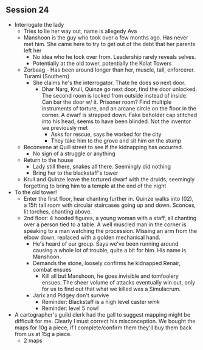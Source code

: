 ## Session 24
* Interrogate the lady
  * Tries to lie her way out, name is allegedy Ava
  * Manshoon is the guy who took over a few months ago. Has never met him. She came here to try to get out of the debt that her parents left her
    * No idea who he took over from. Leadership rarely reveals selves.
    * Potentially at the old tower, potentially the Kolat Towers
  * Zorbaag - Has been around longer than her, muscle, tall, enforcerer. Turami (Southern)
    * She claims he's the interrogator. Thate he does so next door.
      * Dhar Narg, Krull, Quinze go next door, find the door unlocked. The second room is locked from outside instead of inside. Can bar the door w/ it. Prisoner room? Find multiple instruments of torture, and an arcane circle on the floor in the corner. A dwarf is strapped down. Fake beholder cap stitched into his head, seems to have been blinded. Not the inventor we previously met
        * Asks for rescue, says he worked for the city
        * They take him to the grove and sit him on the stump
  * Reconvene at Quill street to see if the kidnapping has occurred.
    * No sign of a struggle or anything
  * Return to the house
    * Lady still there, snakes all there. Seemingly did nothing
    * Bring her to the blackstaff's tower
  * Krull and Quinze leave the tortured dwarf with the druids, seemingly forgetting to bring him to a temple at the end of the night
* To the old tower!
  * Enter the first floor, hear chanting further in. Quinze walks into (02), a 15ft tall room with circular staircases going up and down. Sconces, lit torches, chanting above.
  * 2nd floor: 4 hooded figures, a young woman with a staff, all chanting over a person tied to a table. A well muscled man in the corner is speaking to a man watching the procession. Missing an arm from the elbow down, replaced with a golden mechanical hand.
    * He's heard of our group. Says we've been running around causing a whole lot of trouble, quite a bit for him. His name is Manshoon.
    * Demands the stone, loosely confirms he kidnapped Renair, combat ensues
      * Kill all but Manshoon, he goes invisible and tomfoolery ensues. The sheer volume of attacks eventually win out, only for us to find out that what we killed was a Simulacrum.
    * Jarix and Pidgey don't survive
      * Reminder: Blackstaff is a high level caster _wink_
      * Reminder: level 5 now!
* A cartographer's guild clerk had the gall to suggest mapping might be difficult for me. Clearly I must correct his misconception. We bought the maps for 10g a piece, if I complete/confirm them they'll buy them back from us at 15g a piece.
  * 2 maps